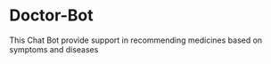 # Doctor-Bot
This Chat Bot provide support in recommending medicines based on symptoms and diseases  
